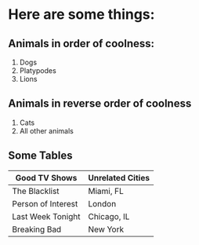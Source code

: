 # Here are some things:

## Animals in order of coolness:

1. Dogs
2. Platypodes
3. Lions

## Animals in reverse order of coolness
1. Cats
2. All other animals

## Some Tables

Good TV Shows|Unrelated Cities
-------------|----------------
The Blacklist|Miami, FL
Person of Interest|London
Last Week Tonight|Chicago, IL
Breaking Bad|New York








